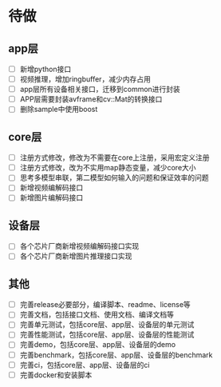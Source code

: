 # 待做
## app层
- [ ] 新增python接口
- [ ] 视频推理，增加ringbuffer，减少内存占用
- [ ] app层所有设备相关接口，迁移到common进行封装
- [ ] APP层需要封装avframe和cv::Mat的转换接口
- [ ] 删除sample中使用boost

## core层
- [ ] 注册方式修改，修改为不需要在core上注册，采用宏定义注册
- [ ] 注册方式修改，改为不实用map静态变量，减少core大小
- [ ] 思考多模型串联，第二模型如何输入的问题和保证效率的问题
- [ ] 新增视频编解码接口
- [ ] 新增图片编解码接口

## 设备层
- [ ] 各个芯片厂商新增视频编解码接口实现
- [ ] 各个芯片厂商新增图片推理接口实现

## 其他
- [ ] 完善release必要部分，编译脚本、readme、license等
- [ ] 完善文档，包括接口文档、使用文档、编译文档等
- [ ] 完善单元测试，包括core层、app层、设备层的单元测试
- [ ] 完善性能测试，包括core层、app层、设备层的性能测试
- [ ] 完善demo，包括core层、app层、设备层的demo
- [ ] 完善benchmark，包括core层、app层、设备层的benchmark
- [ ] 完善ci，包括core层、app层、设备层的ci
- [ ] 完善docker和安装脚本
